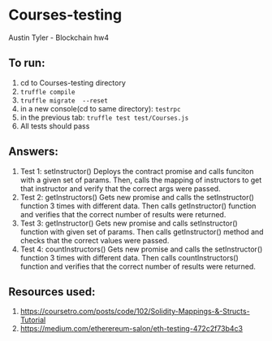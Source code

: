 # Courses-testing
Austin Tyler - Blockchain hw4

## To run:

1. cd to Courses-testing directory
1. `truffle compile`
1. `truffle migrate  --reset`
1. in a new console(cd to same directory): `testrpc`
1. in the previous tab: `truffle test test/Courses.js`
1. All tests should pass

## Answers:

1. Test 1: setInstructor()
  Deploys the contract promise and calls funciton with a given set of params. Then, calls the mapping of instructors to get that instructor and verify that the correct args were passed.
1. Test 2: getInstructors()
  Gets new promise and calls the setInstructor() function 3 times with different data. Then calls getInstructor() function and verifies that the correct number of results were returned.
1. Test 3: getInstructor()
  Gets new promise and calls setInstructor() function with given set of params. Then calls getInstructor() method and checks that the correct values were passed.
1. Test 4: countInstructors()
  Gets new promise and calls the setInstructor() function 3 times with different data. Then calls countInstructors() function and verifies that the correct number of results were returned.

## Resources used:
1. https://coursetro.com/posts/code/102/Solidity-Mappings-&-Structs-Tutorial
1. https://medium.com/etherereum-salon/eth-testing-472c2f73b4c3
